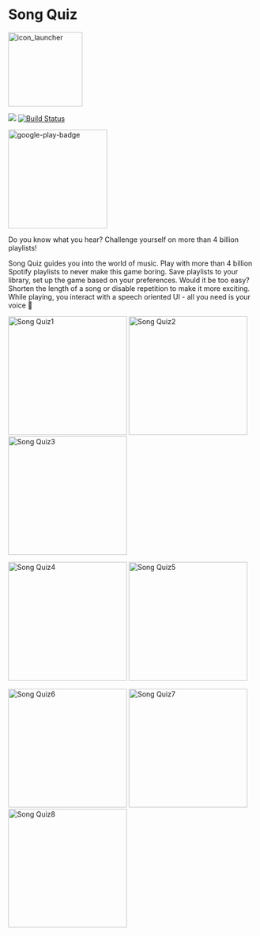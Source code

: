 # Song Quiz
[<img src="https://user-images.githubusercontent.com/37120889/122938687-43f8a300-d373-11eb-829d-4522f2e529a8.png" alt="icon_launcher" width="150"/>](https://github.com/aaronfodor/SongQuiz)

![](https://img.shields.io/github/license/arpadfodor/SongQuiz) [![Build Status](https://travis-ci.com/aaronfodor/SongQuiz.svg?branch=master)](https://travis-ci.com/arpadfodor/SongQuiz)

[<img src="https://user-images.githubusercontent.com/37120889/122966033-22a2b180-d389-11eb-8b13-f65fabed4bf7.png" alt="google-play-badge" width="200"/>](https://play.google.com/store/apps/details?id=com.aaronfodor.android.songquiz)

Do you know what you hear? Challenge yourself on more than 4 billion playlists!

Song Quiz guides you into the world of music. Play with more than 4 billion Spotify playlists to never make this game boring. Save playlists to your library, set up the game based on your preferences. Would it be too easy? Shorten the length of a song or disable repetition to make it more exciting. While playing, you interact with a speech oriented UI - all you need is your voice 🎵

<p float="middle">
 	<img src="https://user-images.githubusercontent.com/37120889/123087345-baa1a900-d424-11eb-9202-899272dd5a19.PNG" alt="Song Quiz1" width="240"/>
	<img src="https://user-images.githubusercontent.com/37120889/123087349-bb3a3f80-d424-11eb-97ed-3d3d857607c0.PNG" alt="Song Quiz2" width="240"/>
	<img src="https://user-images.githubusercontent.com/37120889/123087352-bbd2d600-d424-11eb-9387-2d31c0bc06c8.PNG" alt="Song Quiz3" width="240"/>
</p>

<p float="middle">
	<img src="https://user-images.githubusercontent.com/37120889/123087354-bbd2d600-d424-11eb-8226-0b1096def3cf.PNG" alt="Song Quiz4" width="240"/>
	<img src="https://user-images.githubusercontent.com/37120889/123087356-bc6b6c80-d424-11eb-864b-ada63d70d42b.PNG" alt="Song Quiz5" width="240"/>
</p>

<p float="middle">
	<img src="https://user-images.githubusercontent.com/37120889/123087363-be353000-d424-11eb-80ce-ad626c86a937.PNG" alt="Song Quiz6" height="240"/>
 	<img src="https://user-images.githubusercontent.com/37120889/123087365-be353000-d424-11eb-8671-ca7bbf86b157.PNG" alt="Song Quiz7" height="240"/>
	<img src="https://user-images.githubusercontent.com/37120889/123087366-be353000-d424-11eb-9640-a7560d0154a6.PNG" alt="Song Quiz8" height="240"/>
</p>